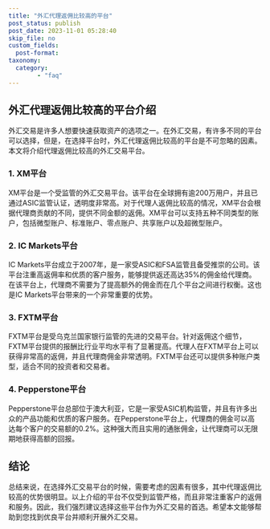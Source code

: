 ```yaml
---
title: "外汇代理返佣比较高的平台"
post_status: publish
post_date: 2023-11-01 05:28:40
skip_file: no
custom_fields: 
  post-format: 
taxonomy:
  category:
        - "faq"
---
```


## 外汇代理返佣比较高的平台介绍

外汇交易是许多人想要快速获取资产的选项之一。在外汇交易，有许多不同的平台可以选择，但是，在选择平台时，外汇代理返佣比较高的平台是不可忽略的因素。本文将介绍代理返佣比较高的外汇交易平台。

### 1. XM平台

XM平台是一个受监管的外汇交易平台。该平台在全球拥有逾200万用户，并且已通过ASIC监管认证，透明度非常高。对于代理人返佣比较高的情况，XM平台会根据代理商贡献的不同，提供不同金额的返佣。XM平台可以支持五种不同类型的账户，包括微型账户、标准账户、零点账户、共享账户以及超微型账户。

### 2. IC Markets平台

IC Markets平台成立于2007年，是一家受ASIC和FSA监管且备受推崇的公司。该平台注重高返佣率和优质的客户服务，能够提供返还高达35%的佣金给代理商。在该平台上，代理商不需要为了提高额外的佣金而在几个平台之间进行权衡。这也是IC Markets平台带来的一个非常重要的优势。

### 3. FXTM平台

FXTM平台是受乌克兰国家银行监管的先进的交易平台。针对返佣这个细节，FXTM平台提供的报酬比行业平均水平有了显著提高。代理人在FXTM平台上可以获得非常高的返佣，并且代理商佣金非常透明。FXTM平台还可以提供多种账户类型，适合不同的投资者和交易者。

### 4. Pepperstone平台

Pepperstone平台总部位于澳大利亚，它是一家受ASIC机构监管，并且有许多出众的产品功能和优质的客户服务。在Pepperstone平台上，代理商的佣金可以高达每个客户的交易额的0.2%。这种强大而且实用的通胀佣金，让代理商可以无限期地获得高额的回报。

## 结论

总结来说，在选择外汇交易平台的时候，需要考虑的因素有很多，其中代理返佣比较高的优势很明显。以上介绍的平台不仅受到监管严格，而且非常注重客户的返佣和服务。因此，我们强烈建议选择这些平台作为外汇交易的首选。希望本文能够帮助到您找到优良平台并顺利开展外汇交易。
